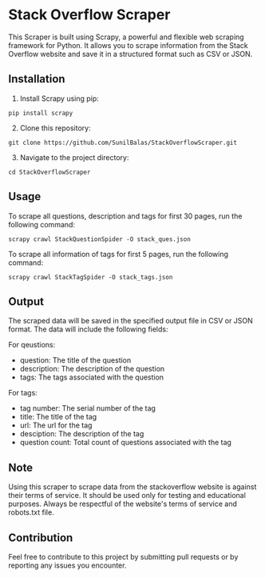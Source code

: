 # Stack Overflow Scraper
This Scraper is built using Scrapy, a powerful and flexible web scraping framework for Python. It allows you to scrape information from the Stack Overflow website and save it in a structured format such as CSV or JSON.

## Installation
1. Install Scrapy using pip: 
```
pip install scrapy
```
2. Clone this repository: 
```
git clone https://github.com/SunilBalas/StackOverflowScraper.git
```
3. Navigate to the project directory: 
```
cd StackOverflowScraper
```

## Usage
To scrape all questions, description and tags for first 30 pages, run the following command:
```
scrapy crawl StackQuestionSpider -O stack_ques.json
```

To scrape all information of tags for first 5 pages, run the following command:
```
scrapy crawl StackTagSpider -O stack_tags.json
```

## Output
The scraped data will be saved in the specified output file in CSV or JSON format. The data will include the following fields:

For qeustions:
- question: The title of the question
- description: The description of the question
- tags: The tags associated with the question

For tags:
 - tag number: The serial number of the tag
 - title: The title of the tag
 - url: The url for the tag
 - desciption: The description of the tag
 - question count: Total count of questions associated with the tag

## Note
Using this scraper to scrape data from the stackoverflow website is against their terms of service. It should be used only for testing and educational purposes.
Always be respectful of the website's terms of service and robots.txt file.

## Contribution
Feel free to contribute to this project by submitting pull requests or by reporting any issues you encounter.
